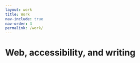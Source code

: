 ```yaml
---
layout: work
title: Work
nav-include: true
nav-order: 3
permalink: /work/
---
```


# Web, accessibility, and writing
